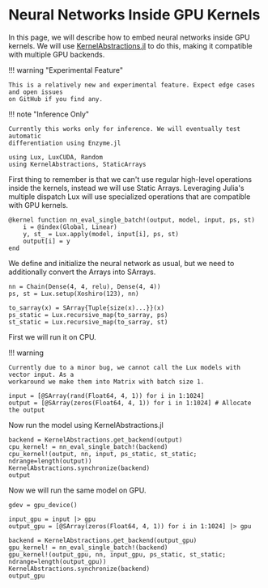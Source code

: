 # Neural Networks Inside GPU Kernels

In this page, we will describe how to embed neural networks inside GPU kernels. We will use
[KernelAbstractions.jl](https://github.com/JuliaGPU/KernelAbstractions.jl) to do this,
making it compatible with multiple GPU backends.

!!! warning "Experimental Feature"

    This is a relatively new and experimental feature. Expect edge cases and open issues
    on GitHub if you find any.

!!! note "Inference Only"

    Currently this works only for inference. We will eventually test automatic
    differentiation using Enzyme.jl

```@example nn_in_gpu_kernels
using Lux, LuxCUDA, Random
using KernelAbstractions, StaticArrays
```

First thing to remember is that we can't use regular high-level operations inside the
kernels, instead we will use Static Arrays. Leveraging Julia's multiple dispatch Lux will
use specialized operations that are compatible with GPU kernels.

```@example nn_in_gpu_kernels
@kernel function nn_eval_single_batch!(output, model, input, ps, st)
    i = @index(Global, Linear)
    y, st_ = Lux.apply(model, input[i], ps, st)
    output[i] = y
end
```

We define and initialize the neural network as usual, but we need to additionally convert
the Arrays into SArrays.

```@example nn_in_gpu_kernels
nn = Chain(Dense(4, 4, relu), Dense(4, 4))
ps, st = Lux.setup(Xoshiro(123), nn)

to_sarray(x) = SArray{Tuple{size(x)...}}(x)
ps_static = Lux.recursive_map(to_sarray, ps)
st_static = Lux.recursive_map(to_sarray, st)
```

First we will run it on CPU.

!!! warning

    Currently due to a minor bug, we cannot call the Lux models with vector input. As a
    workaround we make them into Matrix with batch size 1.

```@example nn_in_gpu_kernels
input = [@SArray(rand(Float64, 4, 1)) for i in 1:1024]
output = [@SArray(zeros(Float64, 4, 1)) for i in 1:1024] # Allocate the output
```

Now run the model using KernelAbstractions.jl

```@example nn_in_gpu_kernels
backend = KernelAbstractions.get_backend(output)
cpu_kernel! = nn_eval_single_batch!(backend)
cpu_kernel!(output, nn, input, ps_static, st_static; ndrange=length(output))
KernelAbstractions.synchronize(backend)
output
```

Now we will run the same model on GPU.

```@example nn_in_gpu_kernels
gdev = gpu_device()

input_gpu = input |> gpu
output_gpu = [@SArray(zeros(Float64, 4, 1)) for i in 1:1024] |> gpu
```

```@example nn_in_gpu_kernels
backend = KernelAbstractions.get_backend(output_gpu)
gpu_kernel! = nn_eval_single_batch!(backend)
gpu_kernel!(output_gpu, nn, input_gpu, ps_static, st_static; ndrange=length(output_gpu))
KernelAbstractions.synchronize(backend)
output_gpu
```
